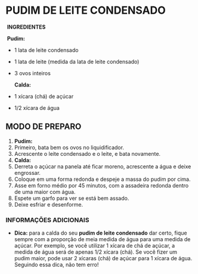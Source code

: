# PUDIM DE LEITE CONDENSADO

​   **INGREDIENTES**

​      **Pudim:**

- 1 lata de leite condensado
- 1 lata de leite (medida da lata de leite condensado)
- 3 ovos inteiros

  **Calda:**
- 1 xícara (chá) de açúcar
- 1/2 xícara de água

## MODO DE PREPARO

1. **Pudim:**
2. Primeiro, bata bem os ovos no liquidificador.
3. Acrescente o leite condensado e o leite, e bata novamente.
4. **Calda:**
5. Derreta o açúcar na panela até ficar moreno, acrescente a água e deixe engrossar.
6. Coloque em uma forma redonda e despeje a massa do pudim por cima.
7. Asse em forno médio por 45 minutos, com a assadeira redonda dentro de uma maior com água.
8. Espete um garfo para ver se está bem assado.
9. Deixe esfriar e desenforme.

### INFORMAÇÕES ADICIONAIS

- **Dica:** para a calda do seu **pudim de leite condensado** dar certo, fique sempre com a proporção de meia medida de água para uma medida de açúcar.
  Por exemplo, se você utilizar 1 xícara de chá de açúcar, a medida de água será de apenas 1/2 xícara (chá). Se você fizer um pudim maior, pode usar 2 xícaras (chá) de açúcar para 1 xícara de água. Seguindo essa dica, não tem erro!